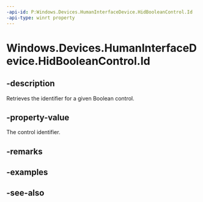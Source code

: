 ----api-id: P:Windows.Devices.HumanInterfaceDevice.HidBooleanControl.Id
-api-type: winrt property
---<!-- Property syntaxpublic uint Id { get; }--># Windows.Devices.HumanInterfaceDevice.HidBooleanControl.Id## -descriptionRetrieves the identifier for a given Boolean control.## -property-valueThe control identifier.## -remarks## -examples## -see-also